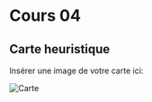 # Cours 04
## Carte heuristique

Insérer une image de votre carte ici: 

![Carte](images/IMG_4564.HEIC)
